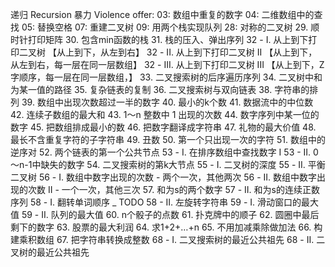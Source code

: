 递归  Recursion
暴力  Violence
offer:
    03: 数组中重复的数字 
    04: 二维数组中的查找
    05: 替换空格
    07: 重建二叉树
    09: 用两个栈实现队列
    28: 对称的二叉树
    29. 顺时针打印矩阵
    30. 包含min函数的栈
    31. 栈的压入、弹出序列 
    32 - I. 从上到下打印二叉树   【从上到下，从左到右】
    32 - II. 从上到下打印二叉树 II   【从上到下，从左到右，每一层在同一层数组】
    32 - III. 从上到下打印二叉树 III     【从上到下，Z字顺序，每一层在同一层数组，】
    33. 二叉搜索树的后序遍历序列
    34. 二叉树中和为某一值的路径
    35. 复杂链表的复制
    36. 二叉搜索树与双向链表
    38. 字符串的排列
    39. 数组中出现次数超过一半的数字
    40. 最小的k个数
    41. 数据流中的中位数
    42. 连续子数组的最大和
    43. 1～n 整数中 1 出现的次数
    44. 数字序列中某一位的数字
    45. 把数组排成最小的数
    46. 把数字翻译成字符串
    47. 礼物的最大价值
    48. 最长不含重复字符的子字符串
    49. 丑数
    50. 第一个只出现一次的字符
    51. 数组中的逆序对
    52. 两个链表的第一个公共节点
    53 - I. 在排序数组中查找数字 I
    53 - II. 0～n-1中缺失的数字
    54. 二叉搜索树的第k大节点
    55 - I. 二叉树的深度
    55 - II. 平衡二叉树
    56 - I. 数组中数字出现的次数  -   两个一次，其他两次
    56 - II. 数组中数字出现的次数 II  -   一个一次，其他三次
    57. 和为s的两个数字
    57 - II. 和为s的连续正数序列
    58 - I. 翻转单词顺序  _ TODO
    58 - II. 左旋转字符串
    59 - I. 滑动窗口的最大值
    59 - II. 队列的最大值
    60. n个骰子的点数
    61. 扑克牌中的顺子
    62. 圆圈中最后剩下的数字
    63. 股票的最大利润
    64. 求1+2+…+n
    65. 不用加减乘除做加法
    66. 构建乘积数组
    67. 把字符串转换成整数
    68 - I. 二叉搜索树的最近公共祖先
    68 - II. 二叉树的最近公共祖先
    